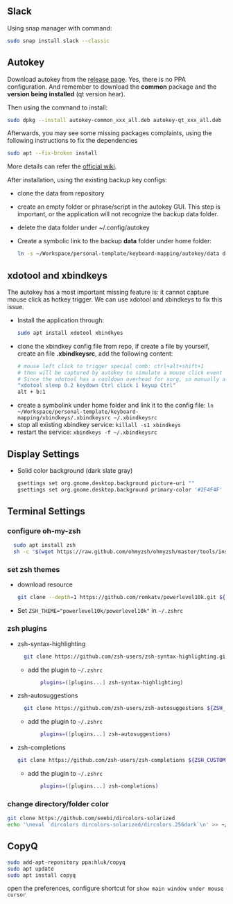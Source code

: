 ## Slack

Using snap manager with command:

```bash
sudo snap install slack --classic
```

## Autokey

Download autokey from the [release page](https://github.com/autokey/autokey/releases/). Yes, there is no PPA configuration. And remember to download the **common** package and the **version being installed** (qt version hear).

Then using the command to install:

```bash
sudo dpkg --install autokey-common_xxx_all.deb autokey-qt_xxx_all.deb
```

Afterwards, you may see some missing packages complaints, using the following instructions to fix the dependencies

```bash
sudo apt --fix-broken install
```

More details can refer the [official wiki](https://github.com/autokey/autokey/wiki/Installing#installation-options).

After installation, using the existing backup key configs:

- clone the data from repository
- create an empty folder or phrase/script in the autokey GUI. This step is important, or the application will not recognize the backup data folder. 
- delete the data folder under ~/.config/autokey
- Create a symbolic link to the backup **data** folder under home folder:
  
    ```bash
    ln -s ~/Workspace/personal-template/keyboard-mapping/autokey/data data
    ```

## xdotool and xbindkeys

The autokey has a most important missing feature is: it cannot capture mouse click as hotkey trigger. We can use xdotool and xbindkeys to fix this issue.

- Install the application through:
    ```bash
    sudo apt install xdotool xbindkyes
    ```
- clone the xbindkey config file from repo, if create a file by yourself, create an file **.xbindkeysrc**, add the following content:
    ```bash
    # mouse left click to trigger special comb: ctrl+alt+shift+1                               
    # then will be captured by autokey to simulate a mouse click event
    # Since the xdotool has a cooldown overhead for xorg, so manually add the sleep to reset
    "xdotool sleep 0.2 keydown Ctrl click 1 keyup Ctrl"
    alt + b:1
    ```
- create a symbolink under home folder and link it to the config file: `ln ~/Workspace/personal-template/keyboard-mapping/xbindkeys/.xbindkeysrc ~/.xbindkeysrc`
- stop all existing xbindkey service: `killall -s1 xbindkeys`
- restart the service: `xbindkeys -f ~/.xbindkeysrc`

## Display Settings

- Solid color background (dark slate gray)

    ```bash
    gsettings set org.gnome.desktop.background picture-uri ""
    gsettings set org.gnome.desktop.background primary-color '#2F4F4F'    
    ```

## Terminal Settings

### configure oh-my-zsh

```bash
  sudo apt install zsh
  sh -c "$(wget https://raw.github.com/ohmyzsh/ohmyzsh/master/tools/install.sh -O -)"
```

### set zsh themes

- download resource

  ```bash
  git clone --depth=1 https://github.com/romkatv/powerlevel10k.git ${ZSH_CUSTOM:-$HOME/.oh-my-zsh/custom}/themes/powerlevel10k
  ```

- Set `ZSH_THEME="powerlevel10k/powerlevel10k"` in `~/.zshrc`

### zsh plugins

- zsh-syntax-highlighting

  ```bash
    git clone https://github.com/zsh-users/zsh-syntax-highlighting.git ${ZSH_CUSTOM:-~/.oh-my-zsh/custom}/plugins/zsh-syntax-highlighting
  ```

  - add the plugin to `~/.zshrc`
  
    ```bash
        plugins=([plugins...] zsh-syntax-highlighting)
    ```

- zsh-autosuggestions

  ```bash
    git clone https://github.com/zsh-users/zsh-autosuggestions ${ZSH_CUSTOM:-~/.oh-my-zsh/custom}/plugins/zsh-autosuggestions
  ```
  
  - add the plugin to `~/.zshrc`
  
    ```bash
        plugins=([plugins...] zsh-autosuggestions)
    ```

- zsh-completions

  ```bash
  git clone https://github.com/zsh-users/zsh-completions ${ZSH_CUSTOM:=~/.oh-my-zsh/custom}/plugins/zsh-completions
  ```

  - add the plugin to `~/.zshrc`
  
    ```bash
        plugins=([plugins...] zsh-completions)
    ```

### change directory/folder color

```bash
git clone https://github.com/seebi/dircolors-solarized 
echo '\neval `dircolors dircolors-solarized/dircolors.256dark`\n' >> ~/.zshrc 
```

## CopyQ

```bash
sudo add-apt-repository ppa:hluk/copyq
sudo apt update
sudo apt install copyq
```

open the preferences, configure shortcut for `show main window under mouse cursor`
